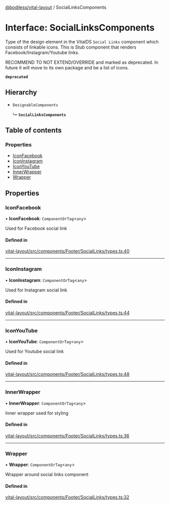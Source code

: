 [@bodiless/vital-layout](../README.md) / SocialLinksComponents

# Interface: SocialLinksComponents

Type of the design element in the VitalDS `Social Links` component which
consists of linkable icons.  This is Stub component that renders
Facebook/Instagram/Youtube links.

RECOMMEND TO NOT EXTEND/OVERRIDE and marked as deprecated.
In future it will move to its own package and be a list of icons.

**`deprecated`**

## Hierarchy

- `DesignableComponents`

  ↳ **`SocialLinksComponents`**

## Table of contents

### Properties

- [IconFacebook](SocialLinksComponents.md#iconfacebook)
- [IconInstagram](SocialLinksComponents.md#iconinstagram)
- [IconYouTube](SocialLinksComponents.md#iconyoutube)
- [InnerWrapper](SocialLinksComponents.md#innerwrapper)
- [Wrapper](SocialLinksComponents.md#wrapper)

## Properties

### IconFacebook

• **IconFacebook**: `ComponentOrTag`<`any`\>

Used for Facebook social link

#### Defined in

[vital-layout/src/components/Footer/SocialLinks/types.ts:40](https://github.com/johnsonandjohnson/Bodiless-JS/blob/38970844d/packages/vital-layout/src/components/Footer/SocialLinks/types.ts#L40)

___

### IconInstagram

• **IconInstagram**: `ComponentOrTag`<`any`\>

Used for Instagram social link

#### Defined in

[vital-layout/src/components/Footer/SocialLinks/types.ts:44](https://github.com/johnsonandjohnson/Bodiless-JS/blob/38970844d/packages/vital-layout/src/components/Footer/SocialLinks/types.ts#L44)

___

### IconYouTube

• **IconYouTube**: `ComponentOrTag`<`any`\>

Used for Youtube social link

#### Defined in

[vital-layout/src/components/Footer/SocialLinks/types.ts:48](https://github.com/johnsonandjohnson/Bodiless-JS/blob/38970844d/packages/vital-layout/src/components/Footer/SocialLinks/types.ts#L48)

___

### InnerWrapper

• **InnerWrapper**: `ComponentOrTag`<`any`\>

Inner wrapper used for styling

#### Defined in

[vital-layout/src/components/Footer/SocialLinks/types.ts:36](https://github.com/johnsonandjohnson/Bodiless-JS/blob/38970844d/packages/vital-layout/src/components/Footer/SocialLinks/types.ts#L36)

___

### Wrapper

• **Wrapper**: `ComponentOrTag`<`any`\>

Wrapper around social links component

#### Defined in

[vital-layout/src/components/Footer/SocialLinks/types.ts:32](https://github.com/johnsonandjohnson/Bodiless-JS/blob/38970844d/packages/vital-layout/src/components/Footer/SocialLinks/types.ts#L32)
